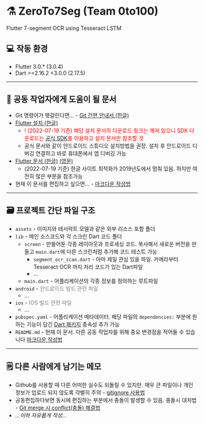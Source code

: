 # ⚗️ ZeroTo7Seg (Team 0to100)
Flutter 7-segment OCR using Tesseract LSTM

## 💻 작동 환경
- Flutter 3.0.* (3.0.4)
- Dart >=2.16.2 <3.0.0 (2.17.5)
---
## 🔰 공동 작업자에게 도움이 될 문서
- Git 명령어가 헷갈린다면... - [Git 간편 안내서 (한글)](https://rogerdudler.github.io/git-guide/index.ko.html)
- [Flutter 설치 (한글)](https://flutter-ko.dev/docs/get-started/install)
  - <span style="color:red;">! (2022-07-19 기준) 해당 설치 문서의 다운로드 링크는 깨져 있으니 SDK 다운로드는 [공식 SDK](https://docs.flutter.dev/get-started/install)를 이용하고 설치 문서만 참조할 것</span>
  - 공식 문서와 같이 안드로이드 스튜디오 설치방법을 권장. 설치 후 안드로이드 디버깅 연결하고 바로 휴대폰에서 앱 디버깅 가능
- [Flutter 문서 (한글)](https://flutter-ko.dev/docs) [(영문)](https://docs.flutter.dev/)
  - (2022-07-19 기준) 한글 사이트 최적화가 2019년도에서 멈춰 있음. 하지만 여전히 많은 부분을 참조가능
- 현재 이 문서를 편집하고 싶으면... - [마크다운 작성법](https://gist.github.com/ihoneymon/652be052a0727ad59601)
---
## 🗃️ 프로젝트 간단 파일 구조
- `assets` - 이미지와 테서락트 모델과 같은 외부 리소스 포함 폴더
- `lib` - 메인 소스코드와 각 스크린 Dart 코드 폴더
  - `screen` - 만들어둔 각종 레이아웃과 프로세싱 코드. 복사해서 새로운 버전을 만들고 `main.dart`에 다른 스크린처럼 추가해 코드 테스트 가능
    - `segment_ocr_scan.dart` - 아마 제일 관심 있을 파일. 카메라부터 Tesseract OCR 까지 처리 코드가 있는 Dart파일
    - ...
  - `main.dart` - 어플리케이션의 각종 정보를 정의하는 루트파일
- `android` - <span style="color:gray;">안드로이드 빌드 관련 파일</span>
  - ...
- `ios` - <span style="color:gray;">IOS 빌드 관련 파일</span>
  - ...
- `pubspec.yaml` - 어플리케이션 메타데이터. 해당 파일의 `dependencies:` 부분에 원하는 기능이 담긴 [Dart 패키지](https://pub.dev/) 종속성 추가 가능
- `README.md` - 현재 이 문서. 다른 공동 작업자를 위해 중요 변경점을 적어둘 수 있습니다 [마크다운 작성법](https://gist.github.com/ihoneymon/652be052a0727ad59601)
---
## 🗒️ 다른 사람에게 남기는 메모
- Github를 사용할 때 다른 어떠한 실수도 되돌릴 수 있지만. 매우 큰 파일이나 개인정보가 업로드 되지 않도록 각별히 주의 - [gitignore 사용법](https://chunggaeguri.tistory.com/entry/GitHub-gitignore-%EC%82%AC%EC%9A%A9%EB%B2%95)
- 공동편집하다보면 동시에 편집하는 부분에서 충돌이 발생할 수 있음. 충돌시 대처법 - [Git merge 시 conflict(충돌) 해결법](https://devilfront.tistory.com/152)
- _...이하 자유롭게 작성..._
